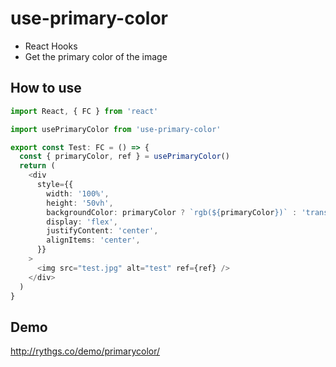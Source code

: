 # use-primary-color

- React Hooks
- Get the primary color of the image

## How to use

```typescript
import React, { FC } from 'react'

import usePrimaryColor from 'use-primary-color'

export const Test: FC = () => {
  const { primaryColor, ref } = usePrimaryColor()
  return (
    <div
      style={{
        width: '100%',
        height: '50vh',
        backgroundColor: primaryColor ? `rgb(${primaryColor})` : 'transparent',
        display: 'flex',
        justifyContent: 'center',
        alignItems: 'center',
      }}
    >
      <img src="test.jpg" alt="test" ref={ref} />
    </div>
  )
}
```

## Demo

http://rythgs.co/demo/primarycolor/
